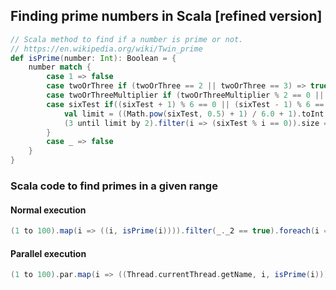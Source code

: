 ## Finding prime numbers in Scala [refined version]

```scala
// Scala method to find if a number is prime or not.
// https://en.wikipedia.org/wiki/Twin_prime
def isPrime(number: Int): Boolean = {
    number match {
        case 1 => false
        case twoOrThree if (twoOrThree == 2 || twoOrThree == 3) => true
        case twoOrThreeMultiplier if (twoOrThreeMultiplier % 2 == 0 || twoOrThreeMultiplier % 3 == 0) => false
        case sixTest if((sixTest + 1) % 6 == 0 || (sixTest - 1) % 6 == 0) => {
            val limit = ((Math.pow(sixTest, 0.5) + 1) / 6.0 + 1).toInt
            (3 until limit by 2).filter(i => (sixTest % i == 0)).size == 0
        }
        case _ => false
    }
}
```

### Scala code to find primes in a given range
#### Normal execution
```scala
(1 to 100).map(i => ((i, isPrime(i)))).filter(_._2 == true).foreach(i => println(i._1))
```

#### Parallel execution
```scala
(1 to 100).par.map(i => ((Thread.currentThread.getName, i, isPrime(i)))).toList.filter(_._3 == true).sortBy(_._2).foreach(i => println(i._1 + "\t" + i._2))
```